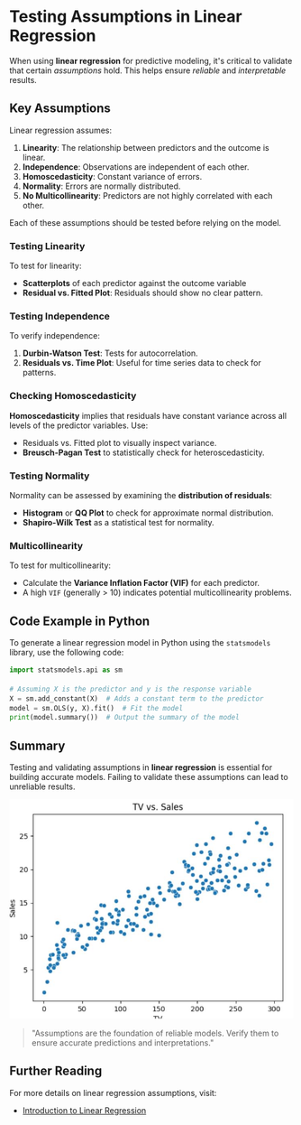 # Testing Assumptions in Linear Regression 

When using **linear regression** for predictive modeling, it's critical to validate that certain *assumptions* hold. This helps ensure *reliable* and *interpretable* results.

## Key Assumptions

Linear regression assumes:
1. **Linearity**: The relationship between predictors and the outcome is linear.
2. **Independence**: Observations are independent of each other.
3. **Homoscedasticity**: Constant variance of errors.
4. **Normality**: Errors are normally distributed.
5. **No Multicollinearity**: Predictors are not highly correlated with each other.

Each of these assumptions should be tested before relying on the model.

### Testing Linearity

To test for linearity:
- **Scatterplots** of each predictor against the outcome variable
- **Residual vs. Fitted Plot**: Residuals should show no clear pattern.

### Testing Independence

To verify independence:
1. **Durbin-Watson Test**: Tests for autocorrelation.
2. **Residuals vs. Time Plot**: Useful for time series data to check for patterns.

### Checking Homoscedasticity

**Homoscedasticity** implies that residuals have constant variance across all levels of the predictor variables. Use:
- Residuals vs. Fitted plot to visually inspect variance.
- **Breusch-Pagan Test** to statistically check for heteroscedasticity.

### Testing Normality

Normality can be assessed by examining the **distribution of residuals**:
- **Histogram** or **QQ Plot** to check for approximate normal distribution.
- **Shapiro-Wilk Test** as a statistical test for normality.

### Multicollinearity

To test for multicollinearity:
- Calculate the **Variance Inflation Factor (VIF)** for each predictor.
- A high `VIF` (generally > 10) indicates potential multicollinearity problems.


## Code Example in Python 

To generate a linear regression model in Python using the `statsmodels` library, use the following code:

```python
import statsmodels.api as sm

# Assuming X is the predictor and y is the response variable
X = sm.add_constant(X)  # Adds a constant term to the predictor
model = sm.OLS(y, X).fit()  # Fit the model
print(model.summary())  # Output the summary of the model

```

## Summary

Testing and validating assumptions in **linear regression** is essential for building accurate models. Failing to validate these assumptions can lead to unreliable results.

![Linear Regression Assumptions](Capture.JPG)

> "Assumptions are the foundation of reliable models. Verify them to ensure accurate predictions and interpretations."


## Further Reading

For more details on linear regression assumptions, visit:
- [Introduction to Linear Regression](https://en.wikipedia.org/wiki/Linear_regression)
